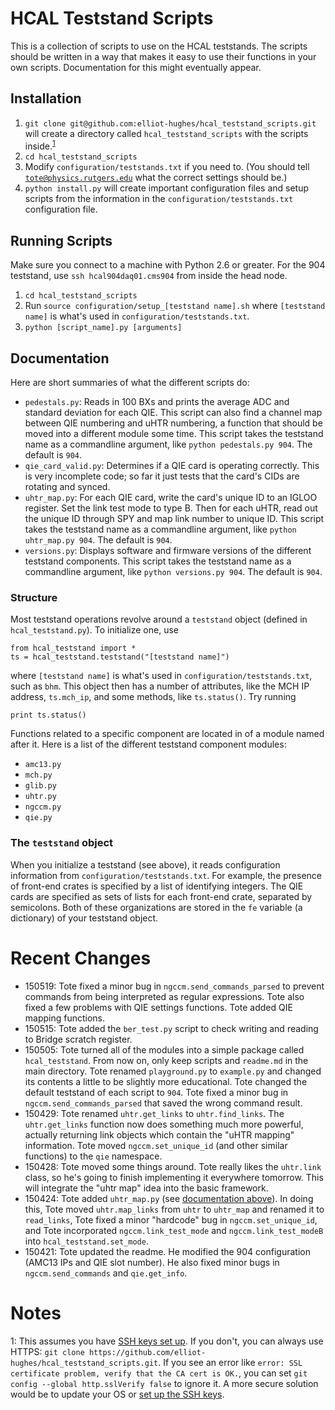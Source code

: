 # HCAL Teststand Scripts
This is a collection of scripts to use on the HCAL teststands. The scripts should be written in a way that makes it easy to use their functions in your own scripts. Documentation for this might eventually appear.

## Installation

1. `git clone git@github.com:elliot-hughes/hcal_teststand_scripts.git` will create a directory called `hcal_teststand_scripts` with the scripts inside.<sup>[1](#footnote1)</sup>
1. `cd hcal_teststand_scripts`
1. Modify `configuration/teststands.txt` if you need to. (You should tell <code>tote@physics.rutgers.edu</code> what the correct settings should be.)
1. `python install.py` will create important configuration files and setup scripts from the information in the `configuration/teststands.txt` configuration file.

## Running Scripts

Make sure you connect to a machine with Python 2.6 or greater. For the 904 teststand, use `ssh hcal904daq01.cms904` from inside the head node.

1. `cd hcal_teststand_scripts`
1. Run `source configuration/setup_[teststand name].sh` where `[teststand name]` is what's used in `configuration/teststands.txt`.
1. `python [script_name].py [arguments]`

## Documentation
Here are short summaries of what the different scripts do:

* `pedestals.py`: Reads in 100 BXs and prints the average ADC and standard deviation for each QIE. This script can also find a channel map between QIE numbering and uHTR numbering, a function that should be moved into a different module some time. This script takes the teststand name as a commandline argument, like `python pedestals.py 904`. The default is `904`.
* `qie_card_valid.py`: Determines if a QIE card is operating correctly. This is very incomplete code; so far it just tests that the card's CIDs are rotating and synced.
* <a name="uhtr_map"></a>`uhtr_map.py`: For each QIE card, write the card's unique ID to an IGLOO register. Set the link test mode to type B. Then for each uHTR, read out the unique ID through SPY and map link number to unique ID. This script takes the teststand name as a commandline argument, like `python uhtr_map.py 904`. The default is `904`.
* `versions.py`: Displays software and firmware versions of the different teststand components. This script takes the teststand name as a commandline argument, like `python versions.py 904`. The default is `904`.

### Structure
Most teststand operations revolve around a `teststand` object (defined in `hcal_teststand.py`). To initialize one, use
```
from hcal_teststand import *
ts = hcal_teststand.teststand("[teststand name]")
```
where `[teststand name]` is what's used in `configuration/teststands.txt`, such as `bhm`. This object then has a number of attributes, like the MCH IP address, `ts.mch_ip`, and some methods, like `ts.status()`. Try running 
```
print ts.status()
```

Functions related to a specific component are located in of a module named after it. Here is a list of the different teststand component modules:

* `amc13.py`
* `mch.py`
* `glib.py`
* `uhtr.py`
* `ngccm.py`
* `qie.py`

### The `teststand` object
When you initialize a teststand (see above), it reads configuration information from `configuration/teststands.txt`. For example, the presence of front-end crates is specified by a list of identifying integers. The QIE cards are specified as sets of lists for each front-end crate, separated by semicolons. Both of these organizations are stored in the `fe` variable (a dictionary) of your teststand object.

# Recent Changes
* 150519: Tote fixed a minor bug in `ngccm.send_commands_parsed` to prevent commands from being interpreted as regular expressions. Tote also fixed a few problems with QIE settings functions. Tote added QIE mapping functions.
* 150515: Tote added the `ber_test.py` script to check writing and reading to Bridge scratch register.
* 150505: Tote turned all of the modules into a simple package called `hcal_teststand`. From now on, only keep scripts and `readme.md` in the main directory. Tote renamed `playground.py` to `example.py` and changed its contents a little to be slightly more educational. Tote changed the default teststand of each script to `904`. Tote fixed a minor bug in `ngccm.send_commands_parsed` that saved the wrong command result.
* 150429: Tote renamed `uhtr.get_links` to `uhtr.find_links`. The `uhtr.get_links` function now does something much more powerful, actually returning link objects which contain the "uHTR mapping" information. Tote moved `ngccm.set_unique_id` (and other similar functions) to the `qie` namespace.
* 150428: Tote moved some things around. Tote really likes the `uhtr.link` class, so he's going to finish implementing it everywhere tomorrow. This will integrate the "uhtr map" idea into the basic framework.
* 150424: Tote added `uhtr_map.py` (see [documentation above](#uhtr_map)). In doing this, Tote moved `uhtr.map_links` from `uhtr` to `uhtr_map` and renamed it to `read_links`, Tote fixed a minor "hardcode" bug in `ngccm.set_unique_id`, and Tote incorporated `ngccm.link_test_mode` and `ngccm.link_test_modeB` into `hcal_teststand.set_mode`.
* 150421: Tote updated the readme. He modified the 904 configuration (AMC13 IPs and QIE slot number). He also fixed minor bugs in `ngccm.send_commands` and `qie.get_info`.

# Notes
<a name="footnote1">1</a>: This assumes you have [SSH keys set up](https://help.github.com/articles/generating-ssh-keys/). If you don't, you can always use HTTPS: `git clone https://github.com/elliot-hughes/hcal_teststand_scripts.git`. If you see an error like `error: SSL certificate problem, verify that the CA cert is OK.`, you can set `git config --global http.sslVerify false` to ignore it. A more secure solution would be to update your OS or [set up the SSH keys](https://help.github.com/articles/generating-ssh-keys/).
